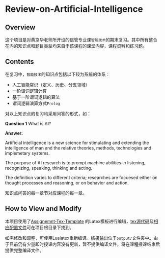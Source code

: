 # Review-on-Artificial-Intelligence

## Overview

这个项目是对黄京华老师所开设的信管专业课`智能技术`的期末复习。其中所有整合在内的知识点和题目类型均来自于该课程的课堂内容，课程资料和练习题。

## Contents

在复习中，`智能技术`的知识点包括以下较为系统的体系：

- 人工智能常识（定义、历史、分支领域）
- 一阶谓词逻辑计算
- 基于一阶谓词逻辑的算法
- 谓词逻辑演算方式`Prolog`

对以上知识点的复习均采用问答的形式，如：

**Question 1** What is AI?

**Answer:**

Artificial intelligence is a new science for stimulating and extending the intelligence of man and the relative theories, methods, technologies and implemetary systems.

The purpose of AI research is to prompt machine abilities in listening, recognizing, speaking, thinking and acting.

The definition varies to different criteria; researches are focuesed either on thought processes and reasoning, or on behavior and action.

知识点问答的每一章节对应课程的每一章。

## How to View and Modify

本项目使用了[Assignemnt-Tex-Template](https://github.com/primus2019/Tex-For-Everything/tree/myassignment) 的Latex模板进行编辑，[tex源代码](assignment.tex)及[相应配置文件](assignment.sty)可在项目根目录下找到。

如需修改和调整，可使用Lualatex重新编译。[结果输出](outputs/assignment.pdf)位于`output/`文件夹中。由于目前仍有少量即时授课内容没有更新，暂不提供编译文件。将在课程授课结束后提供完整编译文件。